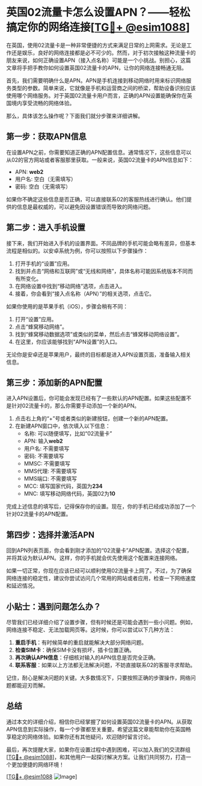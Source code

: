 # 英国02流量卡怎么设置APN？——轻松搞定你的网络连接[[TG💪+ @esim1088](https://t.me/s/esim1088)]

在英国，使用02流量卡是一种非常便捷的方式来满足日常的上网需求。无论是工作还是娱乐，良好的网络连接都是必不可少的。然而，对于初次接触这种流量卡的朋友来说，如何正确设置APN（接入点名称）可能是一个小挑战。别担心，这篇文章将手把手教你如何设置英国02流量卡的APN，让你的网络连接畅通无阻。

首先，我们需要明确什么是APN。APN是手机连接到移动网络时用来标识网络服务类型的参数。简单来说，它就像是手机和运营商之间的桥梁，帮助设备识别应该使用哪个网络服务。对于英国02流量卡用户而言，正确的APN设置能确保你在英国境内享受流畅的网络体验。

那么，具体该怎么操作呢？下面我们就分步骤来详细讲解。

## 第一步：获取APN信息

在设置APN之前，你需要知道正确的APN配置信息。通常情况下，这些信息可以从02的官方网站或者客服那里获取。一般来说，英国02流量卡的APN信息如下：

- APN: **web2**
- 用户名: 空白（无需填写）
- 密码: 空白（无需填写）

如果你不确定这些信息是否正确，可以直接联系02的客服热线进行确认。他们提供的信息是最权威的，可以避免因设置错误而导致的网络问题。

## 第二步：进入手机设置

接下来，我们开始进入手机的设置界面。不同品牌的手机可能会略有差异，但基本流程是相似的。以安卓系统为例，你可以按照以下步骤操作：

1. 打开手机的“设置”应用。
2. 找到并点击“网络和互联网”或“无线和网络”，具体名称可能因系统版本不同而有所变化。
3. 在网络设置中找到“移动网络”选项，点击进入。
4. 接着，你会看到“接入点名称（APN）”的相关选项，点击它。

如果你使用的是苹果手机（iOS），步骤会稍有不同：

1. 打开“设置”应用。
2. 点击“蜂窝移动网络”。
3. 找到“蜂窝移动数据选项”或类似的菜单，然后点击“蜂窝移动网络设置”。
4. 在这里，你应该能够找到“APN设置”的入口。

无论你是安卓还是苹果用户，最终的目标都是进入APN设置页面，准备输入相关信息。

## 第三步：添加新的APN配置

进入APN设置后，你可能会发现已经有了一些默认的APN配置。如果这些配置不是针对02流量卡的，那么你需要手动添加一个新的APN。

1. 点击右上角的“+”号或者类似的新建按钮，创建一个新的APN配置。
2. 在新建APN窗口中，依次填入以下信息：
   - 名称: 可以随便填写，比如“02流量卡”
   - APN: 输入**web2**
   - 用户名: 不需要填写
   - 密码: 不需要填写
   - MMSC: 不需要填写
   - MMS代理: 不需要填写
   - MMS端口: 不需要填写
   - MCC: 填写国家代码，英国为**234**
   - MNC: 填写移动网络代码，英国02为**10**

完成上述信息的填写后，记得保存你的设置。现在，你的手机已经成功添加了一个针对02流量卡的APN配置。

## 第四步：选择并激活APN

回到APN列表页面，你会看到刚才添加的“02流量卡”APN配置。选择这个配置，并将其设为默认APN。这样，你的手机就会优先使用这个配置来连接网络。

如果一切正常，你现在应该已经可以顺利使用02流量卡上网了。不过，为了确保网络连接的稳定性，建议你尝试访问几个常用的网站或者应用，检查一下网络速度和延迟情况。

## 小贴士：遇到问题怎么办？

尽管我们已经详细介绍了设置步骤，但有时候还是可能会遇到一些小问题。例如，网络连接不稳定、无法加载网页等。这时候，你可以尝试以下几种方法：

1. **重启手机**：有时候简单的重启就能解决大部分网络问题。
2. **检查SIM卡**：确保SIM卡没有损坏，插卡位置正确。
3. **再次确认APN信息**：仔细核对输入的APN信息是否完全正确。
4. **联系客服**：如果以上方法都无法解决问题，不妨直接联系02的客服寻求帮助。

记住，耐心是解决问题的关键。大多数情况下，只要按照正确的步骤操作，网络问题都能迎刃而解。

## 总结

通过本文的详细介绍，相信你已经掌握了如何设置英国02流量卡的APN。从获取APN信息到实际操作，每一个步骤都至关重要。希望这篇文章能帮助你在英国畅享稳定的网络体验。如果你还有其他疑问，欢迎随时留言讨论。

最后，再次提醒大家，如果你在设置过程中遇到困难，可以加入我们的交流群组[[TG💪+ @esim1088](https://t.me/s/esim1088)]，和其他用户一起探讨解决方案。让我们共同努力，打造一个更加便捷的网络环境！

[[TG💪+ @esim1088](https://t.me/s/esim1088) ![Image](https://i.postimg.cc/4NQfJmqS/Snipaste-2025-05-13-00-14-12.png)]